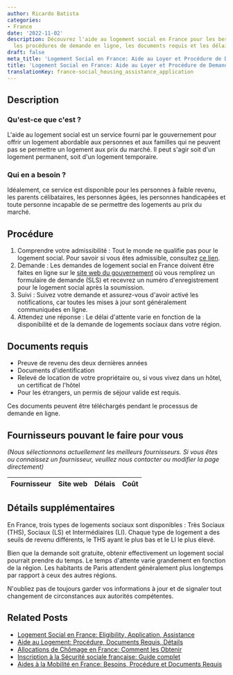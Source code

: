 ```yaml
---
author: Ricardo Batista
categories:
- France
date: '2022-11-02'
description: Découvrez l'aide au logement social en France pour les besoins spécifiques,
  les procédures de demande en ligne, les documents requis et les délais d'attente.
draft: false
meta_title: 'Logement Social en France: Aide au Loyer et Procédure de Demande'
title: 'Logement Social en France: Aide au Loyer et Procédure de Demande'
translationKey: france-social_housing_assistance_application
---
```


## Description
### Qu'est-ce que c'est ?
L'aide au logement social est un service fourni par le gouvernement pour offrir un logement abordable aux personnes et aux familles qui ne peuvent pas se permettre un logement aux prix du marché. Il peut s'agir soit d'un logement permanent, soit d'un logement temporaire.

### Qui en a besoin ?
Idéalement, ce service est disponible pour les personnes à faible revenu, les parents célibataires, les personnes âgées, les personnes handicapées et toute personne incapable de se permettre des logements au prix du marché.

## Procédure
1. Comprendre votre admissibilité : Tout le monde ne qualifie pas pour le logement social. Pour savoir si vous êtes admissible, consultez [ce lien](https://www.legifrance.gouv.fr/jorf/id/JORFTEXT000000509779).
2. Demande : Les demandes de logement social en France doivent être faites en ligne sur le [site web du gouvernement](https://www.demande-logement-social.gouv.fr/index) où vous remplirez un formulaire de demande (SLS) et recevrez un numéro d'enregistrement pour le logement social après la soumission.
3. Suivi : Suivez votre demande et assurez-vous d'avoir activé les notifications, car toutes les mises à jour sont généralement communiquées en ligne.
4. Attendez une réponse : Le délai d'attente varie en fonction de la disponibilité et de la demande de logements sociaux dans votre région.

## Documents requis
- Preuve de revenu des deux dernières années
- Documents d'identification
- Relevé de location de votre propriétaire ou, si vous vivez dans un hôtel, un certificat de l'hôtel
- Pour les étrangers, un permis de séjour valide est requis.

Ces documents peuvent être téléchargés pendant le processus de demande en ligne.

## Fournisseurs pouvant le faire pour vous

_(Nous sélectionnons actuellement les meilleurs fournisseurs. Si vous êtes ou connaissez un fournisseur, veuillez nous contacter ou modifier la page directement)_

| Fournisseur     |     Site web    |     Délais       |       Coût       |
| :-------------: | :-------------: |  :-------------: | :-------------: |

## Détails supplémentaires
En France, trois types de logements sociaux sont disponibles : Très Sociaux (THS), Sociaux (LS) et Intermédiaires (LI). Chaque type de logement a des seuils de revenu différents, le THS ayant le plus bas et le LI le plus élevé.

Bien que la demande soit gratuite, obtenir effectivement un logement social pourrait prendre du temps. Le temps d'attente varie grandement en fonction de la région. Les habitants de Paris attendent généralement plus longtemps par rapport à ceux des autres régions.

N'oubliez pas de toujours garder vos informations à jour et de signaler tout changement de circonstances aux autorités compétentes.
## Related Posts

- [Logement Social en France: Eligibility, Application, Assistance](https://tramitit.com/fr/guides/france/demande_de_logement_social/)
- [Aide au Logement: Procédure, Documents Requis, Détails](https://tramitit.com/fr/guides/france/demande_daide_au_logement/)
- [Allocations de Chômage en France: Comment les Obtenir](https://tramitit.com/fr/guides/france/demande_dallocation_chomage/)
- [Inscription à la Sécurité sociale française: Guide complet](https://tramitit.com/fr/guides/france/inscription_a_la_securite_sociale/)
- [Aides à la Mobilité en France: Besoins, Procédure et Documents Requis](https://tramitit.com/fr/guides/france/demande_daide_a_la_mobilite/)